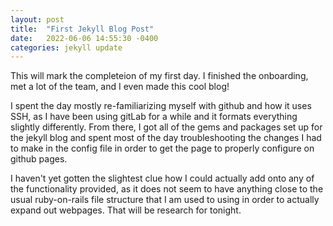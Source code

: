 ```yaml
---
layout: post
title:  "First Jekyll Blog Post"
date:   2022-06-06 14:55:30 -0400
categories: jekyll update
---
```


This will mark the completeion of my first day. I finished the onboarding, met a lot of the team, and I even made this cool blog!

I spent the day mostly re-familiarizing myself with github and how it uses SSH, as I have been using gitLab for a while and it formats everything slightly differently. From there, I got all of the gems and packages set up for the jekyll blog and spent most of the day troubleshooting the changes I had to make in the config file in order to get the page to properly configure on github pages.

I haven't yet gotten the slightest clue how I could actually add onto any of the functionality provided, as it does not seem to have anything close to the usual ruby-on-rails file structure that I am used to using in order to actually expand out webpages. That will be research for tonight.